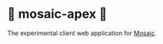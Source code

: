 # 🗻 mosaic-apex 🗻

The experimental client web application for [Mosaic](https://mosaicscience.com/).

